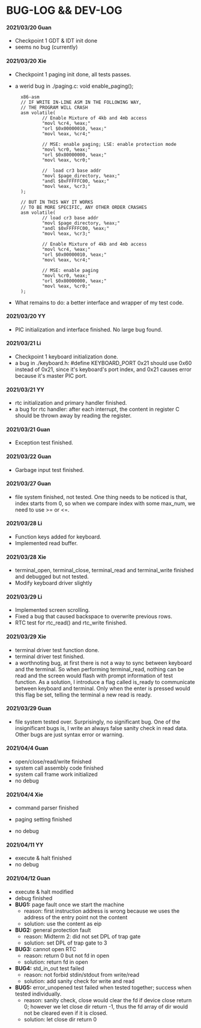 # BUG-LOG && DEV-LOG

#### 2021/03/20 Guan

- Checkpoint 1 GDT & IDT init done
- seems no bug (currently)

#### 2021/03/20 Xie

+ Checkpoint 1 paging init done, all tests passes.
+ a werid bug in ./paging.c: void enable_paging();

        x86-asm
        // IF WRITE IN-LINE ASM IN THE FOLLOWING WAY,
        // THE PROGRAM WILL CRASH
        asm volatile(
                // Enable Mixture of 4kb and 4mb access
                "movl %cr4, %eax;"
                "orl $0x00000010, %eax;"
                "movl %eax, %cr4;"
        
                // MSE: enable paging; LSE: enable protection mode
                "movl %cr0, %eax;"
                "orl $0x80000000, %eax;"
                "movl %eax, %cr0;"
        
                //  load cr3 base addr
                "movl $page_directory, %eax;"
                "andl $0xFFFFFC00, %eax;"
                "movl %eax, %cr3;"
        );
        
        // BUT IN THIS WAY IT WORKS
        // TO BE MORE SPECIFIC, ANY OTHER ORDER CRASHES
        asm volatile(
                // load cr3 base addr 
                "movl $page_directory, %eax;"
                "andl $0xFFFFFC00, %eax;"
                "movl %eax, %cr3;"
        
                // Enable Mixture of 4kb and 4mb access
                "movl %cr4, %eax;"
                "orl $0x00000010, %eax;"
                "movl %eax, %cr4;"
        
                // MSE: enable paging
                "movl %cr0, %eax;"
                "orl $0x80000000, %eax;"
                "movl %eax, %cr0;"
        );
+ What remains to do: a better interface and wrapper of my test code.

#### 2021/03/20 YY
+ PIC initialization and interface finished. No large bug found.

#### 2021/03/21 Li
+ Checkpoint 1 keyboard initialization done.
+ a bug in ./keyboard.h: #define KEYBOARD_PORT 0x21
        should use 0x60 instead of 0x21, since it's keyboard's port index,
        and 0x21 causes error because it's master PIC port.

#### 2021/03/21 YY
+ rtc initialization and primary handler finished.
+ a bug for rtc handler: after each interrupt, the content in register C 
    should be thrown away by reading the register. 

#### 2021/03/21 Guan

- Exception test finished.

#### 2021/03/22 Guan

- Garbage input test finished.

#### 2021/03/27 Guan

- file system finished, not tested. One thing needs to be noticed is that, index starts from 0, so when we compare index with some max_num, we need to use >= or <=.

#### 2021/03/28 Li

+ Function keys added for keyboard.
+ Implemented read buffer.


#### 2021/03/28 Xie
+ terminal_open, terminal_close, terminal_read and terminal_write finished and debugged but not tested.
+ Modify keyboard driver slightly


#### 2021/03/29 Li

+ Implemented screen scrolling.
+ Fixed a bug that caused backspace to overwrite previous rows.
+ RTC test for rtc_read() and rtc_write finished.

#### 2021/03/29 Xie
+ terminal driver test function done.
+ terminal driver test finished.
+ a worthnoting bug, at first there is not a way to sync between keyboard and the terminal. So when performing terminal_read, nothing can be read and the screen would flash with prompt information of test function. As a solution, I introduce a flag called is_ready to communicate between keyboard and terminal. Only when the enter is pressed would this flag be set, telling the terminal a new read is ready.

#### 2021/03/29 Guan

- file system tested over. Surprisingly, no significant bug. One of the insignificant bugs is, I write an always false sanity check in read data. Other bugs are just syntax error or warning.

#### 2021/04/4 Guan

- open/close/read/write finished
- system call assembly code finished
- system call frame work initialized
- no debug

#### 2021/04/4 Xie

- command parser finished
- paging setting finished

- no debug

#### 2021/04/11 YY

- execute & halt finished
- no debug

#### 2021/04/12 Guan

- execute & halt modified
- debug finished
- **BUG1:** page fault once we start the machine
  - reason: first instruction address is wrong because we uses the address of the entry point not the content
  - solution: use the content as eip
- **BUG2:** general protection fault
  - reason: Midterm 2: did not set DPL of trap gate
  - solution: set DPL of trap gate to 3
- **BUG3:** cannot open RTC
  - reason: return 0 but not fd in open
  - solution: return fd in open
- **BUG4:** std_in_out test failed
  - reason: not forbid stdin/stdout from write/read
  - solution: add sanity check for write and read
- **BUG5:** error_unopened test failed when tested together; success when tested individually.
  - reason:  sanity check, close would clear the fd if device close return 0; however we let close dir return -1, thus the fd array of dir would not be cleared even if it is closed.
  - solution: let close dir return 0